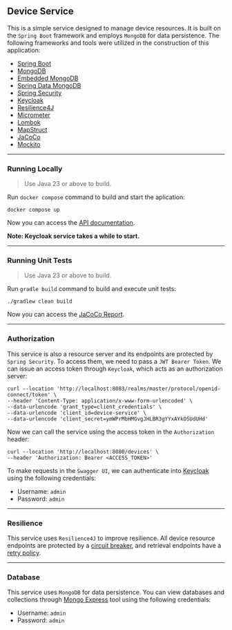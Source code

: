 Device Service
---

This is a simple service designed to manage device resources. It is built on the `Spring Boot` framework and employs
`MongoDB` for data persistence. The following frameworks and tools were utilized in the construction of this
application:

- [Spring Boot](https://docs.spring.io/spring-boot/index.html)
- [MongoDB](https://www.mongodb.com/docs/)
- [Embedded MongoDB](https://github.com/flapdoodle-oss/de.flapdoodle.embed.mongo.spring/tree/spring-3.x.x)
- [Spring Data MongoDB](https://docs.spring.io/spring-data/mongodb/reference/)
- [Spring Security](https://docs.spring.io/spring-security/reference/index.html)
- [Keycloak](https://www.keycloak.org/documentation)
- [Resilience4J](https://github.com/resilience4j/resilience4j)
- [Micrometer](https://docs.micrometer.io/tracing/reference/)
- [Lombok](https://projectlombok.org/)
- [MapStruct](https://mapstruct.org/documentation/stable/reference/html/)
- [JaCoCo](https://www.eclemma.org/jacoco/)
- [Mockito](https://site.mockito.org/)

---

### Running Locally

> Use Java 23 or above to build.

Run `docker compose` command to build and start the aplication:

```shell
docker compose up
```

Now you can access the [API documentation](http://localhost:8080/swagger-ui/index.html).

**Note: Keycloak service takes a while to start.**

---

### Running Unit Tests

> Use Java 23 or above to build.

Run `gradle build` command to build and execute unit tests:

```shell
./gradlew clean build
```

Now you can access the [JaCoCo Report](build/reports/jacoco/test/html/index.html).

---

### Authorization

This service is also a resource server and its endpoints are protected by `Spring Security`. To access them, we need to
pass a `JWT Bearer Token`. We can issue an access token through `Keycloak`, which acts as an authorization server:

```shell
curl --location 'http://localhost:8083/realms/master/protocol/openid-connect/token' \
--header 'Content-Type: application/x-www-form-urlencoded' \
--data-urlencode 'grant_type=client_credentials' \
--data-urlencode 'client_id=device-service' \
--data-urlencode 'client_secret=ymWPrMbHMGvgJHLBR3gYYxAYkOSUdUHd'
```

Now we can call the service using the access token in the `Authorization` header:

```shell
curl --location 'http://localhost:8080/devices' \
--header 'Authorization: Bearer <ACCESS_TOKEN>'
```

To make requests in the `Swagger UI`, we can authenticate into [Keycloak](http://localhost:8083) using the following
credentials:

- Username: `admin`
- Password: `admin`

---

### Resilience

This service uses `Resilience4J` to improve resilience. All device resource endpoints are protected by
a [circuit breaker](https://github.com/mggoes/device-service/blob/main/src/main/resources/application.yml#L50), and
retrieval endpoints have
a [retry policy](https://github.com/mggoes/device-service/blob/main/src/main/resources/application.yml#L71).

---

### Database

This service uses `MongoDB` for data persistence. You can view databases and collections
through [Mongo Express](http://localhost:8082) tool using the following credentials:

- Username: `admin`
- Password: `admin`
